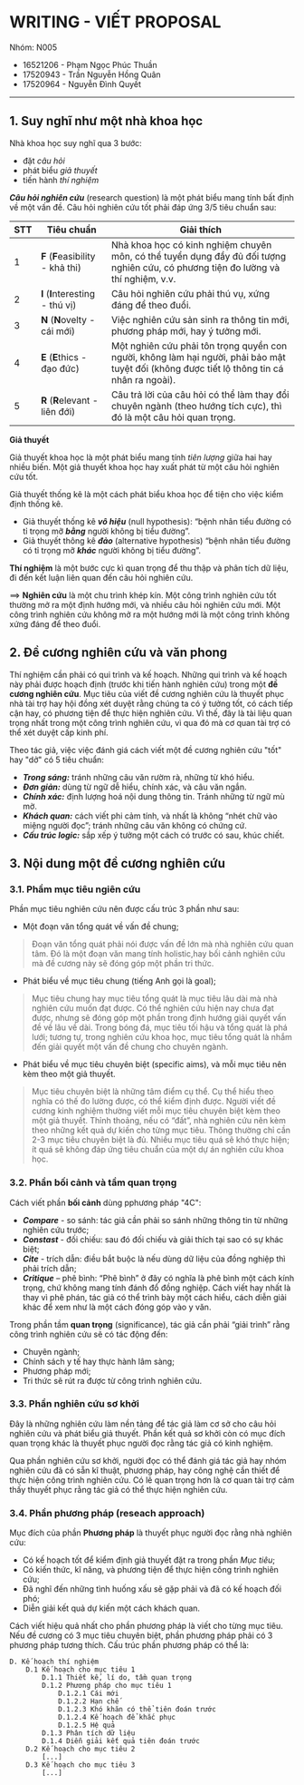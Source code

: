 # WRITING - VIẾT PROPOSAL

Nhóm: N005
- 16521206 - Phạm Ngọc Phúc Thuần
- 17520943 - Trần Nguyễn Hồng Quân
- 17520964 - Nguyễn Đình Quyết

---

## 1. Suy nghĩ như một nhà khoa học

Nhà khoa học suy nghĩ qua 3 bước:
- đặt *câu hỏi*
- phát biểu *giả thuyết* 
- tiến hành *thí nghiệm*

***Câu hỏi nghiên cứu*** (research question) là một phát biểu mang tính bất định về một vấn đề. Câu hỏi nghiên cứu tốt phải đáp ứng 3/5 tiêu chuẩn sau:

|STT|Tiêu chuẩn|Giải thích|
|--|--|--|
|1|**F** (**F**easibility - khả thi)|Nhà khoa học có kinh nghiệm chuyên môn, có thể tuyển dụng đầy đủ đối tượng nghiên cứu, có phương tiện đo lường và thí nghiệm, v.v.
|2|**I** (**I**nteresting - thú vị)|Câu hỏi nghiên cứu phải thú vụ, xứng đáng để theo đuổi.
|3|**N** (**N**ovelty - cái mới)|Việc nghiên cứu sản sinh ra thông tin mới, phương pháp mới, hay ý tưởng mới.
|4|**E** (**E**thics - đạo đức)|Một nghiên cứu phải tôn trọng quyền con người, không làm hại người, phải bảo mật tuyệt đối (không được tiết lộ thông tin cá nhân ra ngoài).
|5|**R** (**R**elevant - liên đới)|Câu trả lời của câu hỏi có thể làm thay đổi chuyên ngành (theo hướng tích cực), thì đó là một câu hỏi quan trọng.

**Giả thuyết**

Giả thuyết khoa học là một phát biểu mang tính *tiên lượng* giữa hai hay nhiều biến. Một giả thuyết khoa học hay xuất phát từ một câu hỏi nghiên cứu tốt.

Giả thuyết thống kê là một cách phát biểu khoa học để tiện cho việc kiểm định thống kê. 
- Giả thuyết thống kê ***vô hiệu*** (null hypothesis): “bệnh nhân tiểu đường có tỉ trọng mỡ ***bằng*** người không bị tiểu đường”.
- Giả thuyết thông kê ***đảo*** (alternative hypothesis) “bệnh nhân tiểu đường có tỉ trọng mỡ ***khác*** người không bị tiểu đường”.

**Thí nghiệm** là một bước cực kì quan trọng để thu thập và phân tích dữ liệu, đi đến kết luận liên quan đến câu hỏi nghiên cứu.

==> **Nghiên cứu** là một chu trình khép kín. Một công trình nghiên cứu tốt thường mở ra một định hướng mới, và nhiều câu hỏi nghiên cứu mới. Một công trình nghiên cứu không mở ra một hướng mới là một công trình không xứng đáng để theo đuổi.

## 2. Đề cương nghiên cứu và văn phong

Thí nghiệm cần phải có qui trình và kế hoạch. Những qui trình và kế hoạch này phải được hoạch định (trước khi tiến hành nghiên cứu) trong một **đề cương nghiên cứu**. Mục tiêu của viết đề cương nghiên cứu là thuyết phục nhà tài trợ hay hội đồng xét duyệt rằng chúng ta có ý tưởng tốt, có cách tiếp cận hay, có phương tiện để thực hiện nghiên cứu. Vì thế, đây là tài liệu quan trọng nhất trong một công trình nghiên cứu, vì qua đó mà cơ quan tài trợ có thể xét duyệt cấp kinh phí.

Theo tác giả, việc việc đánh giá cách viết một đề cương nghiên cứu "tốt" hay "dở" có 5 tiêu chuẩn:
- ***Trong sáng:*** tránh những câu văn rườm rà, những từ khó hiểu.
- ***Đơn giản:*** dùng từ ngữ dễ hiểu, chính xác, và câu văn ngắn.
- ***Chính xác:*** định lượng hoá nội dung thông tin. Tránh những từ ngữ mù mờ.
- ***Khách quan:*** cách viết phi cảm tính, và nhất là không “nhét chữ vào miệng người đọc”; tránh những câu văn không có chứng cứ.
- ***Cấu trúc logic:*** sắp xếp ý tưởng một cách có trước có sau, khúc chiết.

## 3. Nội dung một đề cương nghiên cứu

### 3.1. Phầm mục tiêu ngiên cứu

Phần mục tiêu nghiên cứu nên được cấu trúc 3 phần như sau:

- Một đoạn văn tổng quát về vấn đề chung;
> Đoạn văn tổng quát phải nói được vấn đề lớn mà nhà nghiên cứu quan tâm. Đó là một đoạn văn mang tính holistic,hay bối cảnh nghiên cứu mà đề cương này sẽ đóng góp một phần tri thức.

- Phát biểu về mục tiêu chung (tiếng Anh gọi là goal);
> Mục tiêu chung hay mục tiêu tổng quát là mục tiêu lâu dài mà nhà nghiên cứu muốn đạt được. Có thể nghiên cứu hiện nay chưa đạt được, nhưng sẽ đóng góp một phần trong định hướng giải quyết vấn đề về lâu về dài. Trong bóng đá, mục tiêu tối hậu và tổng quát là phá lưới; tương tự, trong nghiên cứu khoa học, mục tiêu tổng quát là nhắm đến giải quyết một vấn đề chung cho chuyên ngành.

- Phát biểu về mục tiêu chuyên biệt (specific aims), và mỗi mục tiêu nên kèm theo một giả thuyết.
> Mục tiêu chuyên biệt là những tâm điểm cụ thể. Cụ thể hiểu theo nghĩa có thế đo lường được, có thể kiểm định được. Người viết đề cương kinh nghiệm thường viết mỗi mục tiêu chuyên biệt kèm theo một giả thuyết. Thỉnh thoảng, nếu có “đất”, nhà nghiên cứu nên kèm theo những kết quả dự kiến cho từng mục tiêu. Thông thường chỉ cần 2-3 mục tiêu chuyên biệt là đủ. Nhiều mục tiêu quá sẽ khó thực hiện; ít quá sẽ không đáp ứng tiêu chuẩn của một dự án nghiên cứu khoa học. 

### 3.2. Phần bối cảnh và tầm quan trọng

Cách viết phần **bối cảnh** dùng pphương pháp "4C":

- ***Compare*** - so sánh: tác giả cần phải so sánh những thông tin từ những nghiên cứu trước;
- ***Constast*** - đối chiếu: sau đó đối chiếu và giải thích tại sao có sự khác biệt;
- ***Cite*** - trích dẫn: điều bắt buộc là nếu dùng dữ liệu của đồng nghiệp thì phải trích dẫn;
- ***Critique*** – phê bình: “Phê bình” ở đây có nghĩa là phê bình một cách kính trọng, chứ không mang tính đánh đổ đồng nghiệp. Cách viết hay nhất là thay vì phê phán, tác giả có thể trình bày một cách hiểu, cách diễn giải khác để xem như là một cách đóng góp vào y văn.

Trong phần tầm **quan trọng** (significance), tác giả cần phải “giải trình” rằng công trình nghiên cứu sẽ có tác động đến:

- Chuyên ngành;
- Chính sách y tế hay thực hành lâm sàng;
- Phương pháp mới;
- Tri thức sẽ rút ra được từ công trình nghiên cứu.

### 3.3. Phần nghiên cứu sơ khởi

Đây là những nghiên cứu làm nền tảng để tác giả làm cơ sở cho câu hỏi nghiên cứu và phát biểu giả thuyết. Phần kết quả sơ khởi còn có mục đích quan trọng khác là thuyết phục người đọc rằng tác giả có kinh nghiệm.

Qua phần nghiên cứu sơ khởi, người đọc có thể đánh giá tác giả hay nhóm nghiên cứu đã có sẵn kĩ thuật, phương pháp, hay công nghệ cần thiết để thực hiện công trình nghiên cứu. Có lẽ quan trọng hơn là cơ quan tài trợ cảm thấy thuyết phục rằng tác giả có thể thực hiện nghiên cứu.

### 3.4. Phần phương pháp (reseach approach)

Mục đích của phần **Phương pháp** là thuyết phục người đọc rằng nhà nghiên cứu:

- Có kế hoạch tốt để kiểm định giả thuyết đặt ra trong phần *Mục tiêu*;
- Có kiến thức, kĩ năng, và phương tiện để thực hiện công trình nghiên cứu;
- Đã nghĩ đến những tình huống xấu sẽ gặp phải và đã có kế hoạch đối phó;
- Diễn giải kết quả dự kiến một cách khách quan.

Cách viết hiệu quả nhất cho phần phương pháp là viết cho từng mục tiêu. Nếu đề cương có 3 mục tiêu chuyên biệt, phần phương pháp phải có 3 phương pháp tương thích. Cấu trúc phần phương pháp có thể là:

    D. Kế hoạch thí nghiệm
        D.1 Kế hoạch cho mục tiêu 1
            D.1.1 Thiết kế, lí do, tầm quan trọng
            D.1.2 Phương pháp cho mục tiêu 1
                D.1.2.1 Cái mới
                D.1.2.2 Hạn chế
                D.1.2.3 Khó khăn có thể tiên đoán trước
                D.1.2.4 Kế hoạch để khắc phục
                D.1.2.5 Hệ quả
            D.1.3 Phân tích dữ liệu
            D.1.4 Diễn giải kết quả tiên đoán trước
        D.2 Kế hoạch cho mục tiêu 2
            [...]
        D.3 Kế hoạch cho mục tiêu 3
            [...]
